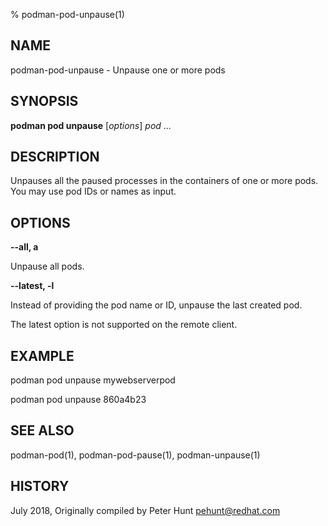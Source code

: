 % podman-pod-unpause(1)

## NAME
podman\-pod\-unpause - Unpause one or more pods

## SYNOPSIS
**podman pod unpause** [*options*] *pod* ...

## DESCRIPTION
Unpauses all the paused processes in the containers of one or more pods.  You may use pod IDs or names as input.

## OPTIONS

**--all, a**

Unpause all pods.

**--latest, -l**

Instead of providing the pod name or ID, unpause the last created pod.

The latest option is not supported on the remote client.

## EXAMPLE

podman pod unpause mywebserverpod

podman pod unpause 860a4b23

## SEE ALSO
podman-pod(1), podman-pod-pause(1), podman-unpause(1)

## HISTORY
July 2018, Originally compiled by Peter Hunt <pehunt@redhat.com>
